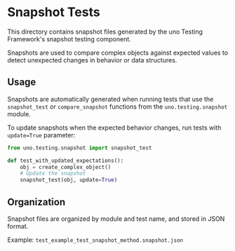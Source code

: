 # Snapshot Tests

This directory contains snapshot files generated by the uno Testing Framework's snapshot testing component.

Snapshots are used to compare complex objects against expected values to detect unexpected changes in behavior or data structures.

## Usage

Snapshots are automatically generated when running tests that use the `snapshot_test` or `compare_snapshot` functions from the `uno.testing.snapshot` module.

To update snapshots when the expected behavior changes, run tests with `update=True` parameter:

```python
from uno.testing.snapshot import snapshot_test

def test_with_updated_expectations():
    obj = create_complex_object()
    # Update the snapshot
    snapshot_test(obj, update=True)
```

## Organization

Snapshot files are organized by module and test name, and stored in JSON format.

Example: `test_example_test_snapshot_method.snapshot.json`